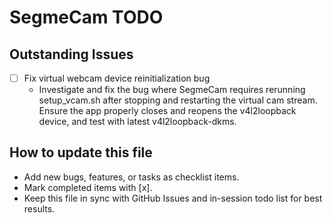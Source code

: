 # SegmeCam TODO

## Outstanding Issues

- [ ] Fix virtual webcam device reinitialization bug
  - Investigate and fix the bug where SegmeCam requires rerunning setup_vcam.sh after stopping and restarting the virtual cam stream. Ensure the app properly closes and reopens the v4l2loopback device, and test with latest v4l2loopback-dkms.

## How to update this file
- Add new bugs, features, or tasks as checklist items.
- Mark completed items with [x].
- Keep this file in sync with GitHub Issues and in-session todo list for best results.
